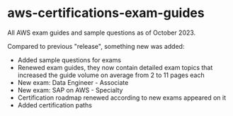 # aws-certifications-exam-guides
All AWS exam guides and sample questions as of October 2023.

Compared to previous "release", something new was added:
- Added sample questions for exams
- Renewed exam guides, they now contain detailed exam topics that increased the guide volume on average from 2 to 11 pages each
- New exam: Data Engineer - Associate
- New exam: SAP on AWS - Specialty
- Certification roadmap renewed according to new exams appeared on it
- Added certification paths
